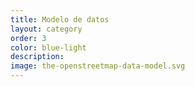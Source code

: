 ```yaml
---
title: Modelo de datos
layout: category
order: 3
color: blue-light
description: 
image: the-openstreetmap-data-model.svg
---
```

